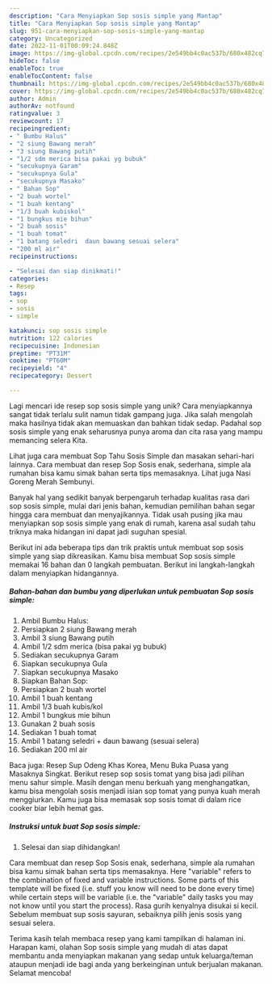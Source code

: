 ```yaml
---
description: "Cara Menyiapkan Sop sosis simple yang Mantap"
title: "Cara Menyiapkan Sop sosis simple yang Mantap"
slug: 951-cara-menyiapkan-sop-sosis-simple-yang-mantap
category: Uncategorized
date: 2022-11-01T00:09:24.848Z
image: https://img-global.cpcdn.com/recipes/2e549bb4c0ac537b/680x482cq70/sop-sosis-simple-foto-resep-utama.jpg
hideToc: false
enableToc: true
enableTocContent: false
thumbnail: https://img-global.cpcdn.com/recipes/2e549bb4c0ac537b/680x482cq70/sop-sosis-simple-foto-resep-utama.jpg
cover: https://img-global.cpcdn.com/recipes/2e549bb4c0ac537b/680x482cq70/sop-sosis-simple-foto-resep-utama.jpg
author: Admin
authorAv: notfound
ratingvalue: 3
reviewcount: 17
recipeingredient:
- " Bumbu Halus"
- "2 siung Bawang merah"
- "3 siung Bawang putih"
- "1/2 sdm merica bisa pakai yg bubuk"
- "secukupnya Garam"
- "secukupnya Gula"
- "secukupnya Masako"
- " Bahan Sop"
- "2 buah wortel"
- "1 buah kentang"
- "1/3 buah kubiskol"
- "1 bungkus mie bihun"
- "2 buah sosis"
- "1 buah tomat"
- "1 batang seledri  daun bawang sesuai selera"
- "200 ml air"
recipeinstructions:

- "Selesai dan siap dinikmati!"
categories:
- Resep
tags:
- sop
- sosis
- simple

katakunci: sop sosis simple 
nutrition: 122 calories
recipecuisine: Indonesian
preptime: "PT31M"
cooktime: "PT60M"
recipeyield: "4"
recipecategory: Dessert

---
```





Lagi mencari ide resep sop sosis simple yang unik? Cara menyiapkannya sangat tidak terlalu sulit namun tidak gampang juga. Jika salah mengolah maka hasilnya tidak akan memuaskan dan bahkan tidak sedap. Padahal sop sosis simple yang enak seharusnya punya aroma dan cita rasa yang mampu memancing selera Kita.





Lihat juga cara membuat Sop Tahu Sosis Simple dan masakan sehari-hari lainnya. Cara membuat dan resep Sop Sosis enak, sederhana, simple ala rumahan bisa kamu simak bahan serta tips memasaknya. Lihat juga Nasi Goreng Merah Sembunyi.

Banyak hal yang sedikit banyak berpengaruh terhadap kualitas rasa dari sop sosis simple, mulai dari jenis bahan, kemudian pemilihan bahan segar hingga cara membuat dan menyajikannya. Tidak usah pusing jika mau menyiapkan sop sosis simple yang enak di rumah, karena asal sudah tahu triknya maka hidangan ini dapat jadi suguhan spesial.






Berikut ini ada beberapa tips dan trik praktis untuk membuat sop sosis simple yang siap dikreasikan. Kamu bisa membuat Sop sosis simple memakai 16 bahan dan 0 langkah pembuatan. Berikut ini langkah-langkah dalam menyiapkan hidangannya.

<!--inarticleads1-->

##### Bahan-bahan dan bumbu yang diperlukan untuk pembuatan Sop sosis simple:

1. Ambil  Bumbu Halus:
1. Persiapkan 2 siung Bawang merah
1. Ambil 3 siung Bawang putih
1. Ambil 1/2 sdm merica (bisa pakai yg bubuk)
1. Sediakan secukupnya Garam
1. Siapkan secukupnya Gula
1. Siapkan secukupnya Masako
1. Siapkan  Bahan Sop:
1. Persiapkan 2 buah wortel
1. Ambil 1 buah kentang
1. Ambil 1/3 buah kubis/kol
1. Ambil 1 bungkus mie bihun
1. Gunakan 2 buah sosis
1. Sediakan 1 buah tomat
1. Ambil 1 batang seledri + daun bawang (sesuai selera)
1. Sediakan 200 ml air


Baca juga: Resep Sup Odeng Khas Korea, Menu Buka Puasa yang Masaknya Singkat. Berikut resep sop sosis tomat yang bisa jadi pilihan menu sahur simple. Masih dengan menu berkuah yang menghangatkan, kamu bisa mengolah sosis menjadi isian sop tomat yang punya kuah merah menggiurkan. Kamu juga bisa memasak sop sosis tomat di dalam rice cooker biar lebih hemat gas. 

<!--inarticleads2-->

##### Instruksi untuk buat Sop sosis simple:


1. Selesai dan siap dihidangkan!

Cara membuat dan resep Sop Sosis enak, sederhana, simple ala rumahan bisa kamu simak bahan serta tips memasaknya. Here &#34;variable&#34; refers to the combination of fixed and variable instructions. Some parts of this template will be fixed (i.e. stuff you know will need to be done every time) while certain steps will be variable (i.e. the &#34;variable&#34; daily tasks you may not know until you start the process). Rasa gurih kenyalnya disukai si kecil. Sebelum membuat sup sosis sayuran, sebaiknya pilih jenis sosis yang sesuai selera. 

Terima kasih telah membaca resep yang kami tampilkan di halaman ini. Harapan kami, olahan Sop sosis simple yang mudah di atas dapat membantu anda menyiapkan makanan yang sedap untuk keluarga/teman ataupun menjadi ide bagi anda yang berkeinginan untuk berjualan makanan. Selamat mencoba!
